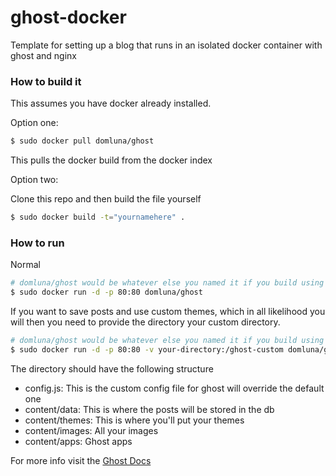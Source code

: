 ghost-docker
============
Template for setting up a blog that runs in an isolated docker container with ghost and nginx

### How to build it

This assumes you have docker already installed.

Option one:

```sh
$ sudo docker pull domluna/ghost
```

This pulls the docker build from the docker index

Option two:

Clone this repo and then build the file yourself

```sh
$ sudo docker build -t="yournamehere" .
```
### How to run

Normal

```sh
# domluna/ghost would be whatever else you named it if you build using option two
$ sudo docker run -d -p 80:80 domluna/ghost 
```
If you want to save posts and use custom themes, which in all likelihood you will then you need to provide the directory your custom
directory.

```sh
# domluna/ghost would be whatever else you named it if you build using option two
$ sudo docker run -d -p 80:80 -v your-directory:/ghost-custom domluna/ghost 
```
The directory should have the following structure

* config.js: This is the custom config file for ghost will override the default one
* content/data: This is where the posts will be stored in the db
* content/themes: This is where you'll put your themes
* content/images: All your images
* content/apps: Ghost apps

For more info visit the [Ghost Docs](http://docs.ghost.org/)
